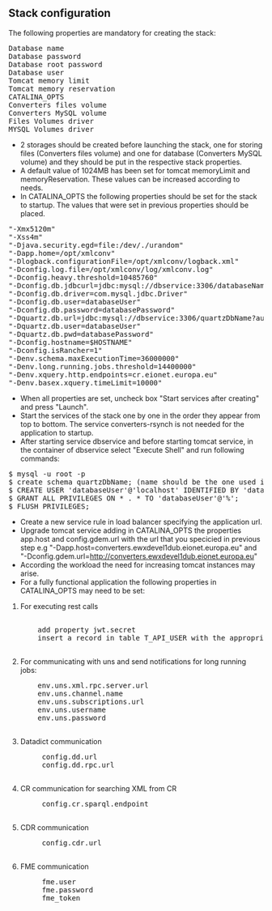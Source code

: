 ## Stack configuration

The following properties are mandatory for creating the stack:
<pre>
Database name
Database password
Database root password
Database user
Tomcat memory limit
Tomcat memory reservation
CATALINA_OPTS
Converters files volume
Converters MySQL volume
Files Volumes driver
MYSQL Volumes driver
</pre>

- 2 storages should be created before launching the stack, one for storing files (Converters files volume) and one for database (Converters MySQL volume) and they should be put in the respective stack properties.
- A default value of 1024MB has been set for tomcat memoryLimit and memoryReservation. These values can be increased according to needs. 
- In CATALINA_OPTS the following properties should be set for the stack to startup. The values that were set in previous properties should be placed.
<pre>
"-Xmx5120m" 
"-Xss4m" 
"-Djava.security.egd=file:/dev/./urandom" 
"-Dapp.home=/opt/xmlconv"
"-Dlogback.configurationFile=/opt/xmlconv/logback.xml" 
"-Dconfig.log.file=/opt/xmlconv/log/xmlconv.log"
"-Dconfig.heavy.threshold=10485760" 
"-Dconfig.db.jdbcurl=jdbc:mysql://dbservice:3306/databaseName?autoReconnect=true&amp;characterEncoding=UTF-8&amp;emptyStringsConvertToZero=false&amp;jdbcCompliantTruncation=false" 
"-Dconfig.db.driver=com.mysql.jdbc.Driver" 
"-Dconfig.db.user=databaseUser" 
"-Dconfig.db.password=databasePassword" 
"-Dquartz.db.url=jdbc:mysql://dbservice:3306/quartzDbName?autoReconnect=true&amp;characterEncoding=UTF-8&amp;emptyStringsConvertToZero=false&amp;jdbcCompliantTruncation=false" 
"-Dquartz.db.user=databaseUser" 
"-Dquartz.db.pwd=databasePassword" 
"-Dconfig.hostname=$HOSTNAME" 
"-Dconfig.isRancher=1" 
"-Denv.schema.maxExecutionTime=36000000"
"-Denv.long.running.jobs.threshold=14400000" 
"-Denv.xquery.http.endpoints=cr.eionet.europa.eu"
"-Denv.basex.xquery.timeLimit=10000"
</pre>

- When all properties are set, uncheck box "Start services after creating" and press "Launch". 
- Start the services of the stack one by one in the order they appear from top to bottom. The service converters-rsynch is not needed for the application to startup.
- After starting service dbservice and before starting tomcat service, in the container of dbservice select "Execute Shell" and run following commands:

<pre>
$ mysql -u root -p
$ create schema quartzDbName; (name should be the one used in quartz.db.url)
$ CREATE USER 'databaseUser'@'localhost' IDENTIFIED BY 'databasePassword';
$ GRANT ALL PRIVILEGES ON * . * TO 'databaseUser'@'%';
$ FLUSH PRIVILEGES;
</pre>

- Create a new service rule in load balancer specifying the application url.
- Upgrade tomcat service adding in CATALINA_OPTS the properties app.host and config.gdem.url with the url that you specicied in previous step e.g "-Dapp.host=converters.ewxdevel1dub.eionet.europa.eu" and "-Dconfig.gdem.url=http://converters.ewxdevel1dub.eionet.europa.eu" 
- According the workload the need for increasing tomcat instances may arise.
- For a fully functional application the following properties in CATALINA_OPTS may need to be set:
1. For executing rest calls
    <pre> 
       add property jwt.secret 
       insert a record in table T_API_USER with the appropriate authorities through the container of dbservice
    </pre>
2. For communicating with uns and send notifications for long running jobs:
    <pre>
       env.uns.xml.rpc.server.url
       env.uns.channel.name
       env.uns.subscriptions.url
       env.uns.username
       env.uns.password
    </pre>
3. Datadict communication
    <pre>
        config.dd.url
        config.dd.rpc.url
    </pre>
4. CR communication for searching XML from CR
    <pre>
        config.cr.sparql.endpoint
    </pre>
5. CDR communication 
    <pre>
        config.cdr.url
    </pre>
6. FME communication
    <pre>
        fme.user
        fme.password
        fme_token
    </pre>












